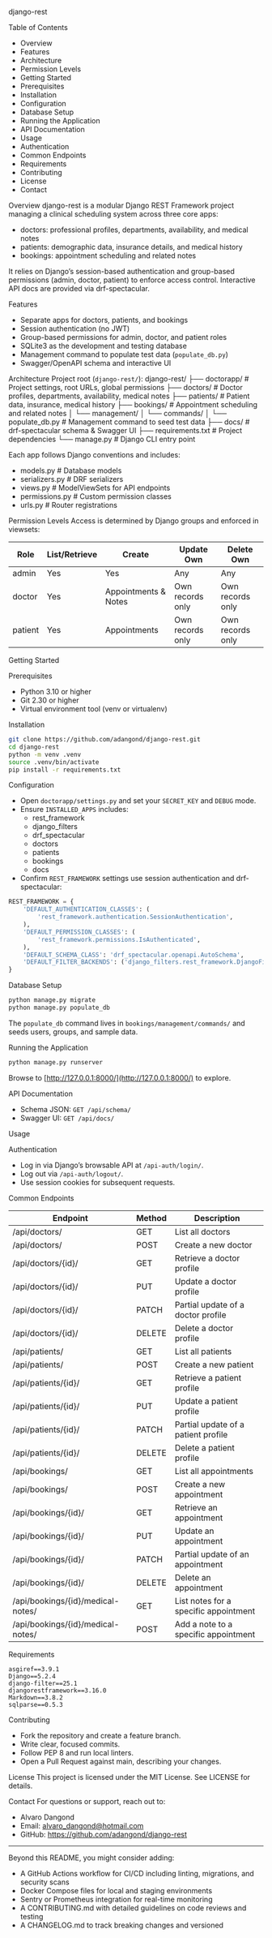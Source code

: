 django-rest

Table of Contents
- Overview
- Features
- Architecture
- Permission Levels
- Getting Started
- Prerequisites
- Installation
- Configuration
- Database Setup
- Running the Application
- API Documentation
- Usage
- Authentication
- Common Endpoints
- Requirements
- Contributing
- License
- Contact

Overview
django-rest is a modular Django REST Framework project managing a clinical scheduling system across three core apps:
- doctors: professional profiles, departments, availability, and medical notes
- patients: demographic data, insurance details, and medical history
- bookings: appointment scheduling and related notes

It relies on Django’s session-based authentication and group-based permissions (admin, doctor, patient) to enforce access control. Interactive API docs are provided via drf-spectacular.

Features
- Separate apps for doctors, patients, and bookings
- Session authentication (no JWT)
- Group-based permissions for admin, doctor, and patient roles
- SQLite3 as the development and testing database
- Management command to populate test data (`populate_db.py`)
- Swagger/OpenAPI schema and interactive UI

Architecture
Project root (`django-rest/`):
django-rest/
├── doctorapp/            # Project settings, root URLs, global permissions
├── doctors/              # Doctor profiles, departments, availability, medical notes
├── patients/             # Patient data, insurance, medical history
├── bookings/             # Appointment scheduling and related notes
│   └── management/
│       └── commands/
│           └── populate_db.py   # Management command to seed test data
├── docs/                 # drf-spectacular schema & Swagger UI
├── requirements.txt      # Project dependencies
└── manage.py             # Django CLI entry point

Each app follows Django conventions and includes:
- models.py           # Database models
- serializers.py      # DRF serializers
- views.py            # ModelViewSets for API endpoints
- permissions.py      # Custom permission classes
- urls.py             # Router registrations

Permission Levels
Access is determined by Django groups and enforced in viewsets:

| Role    | List/Retrieve | Create                | Update Own         | Delete Own         |
|---------|---------------|----------------------|--------------------|--------------------|
| admin   | Yes           | Yes                  | Any                | Any                |
| doctor  | Yes           | Appointments & Notes | Own records only   | Own records only   |
| patient | Yes           | Appointments         | Own records only   | Own records only   |

Getting Started

Prerequisites
- Python 3.10 or higher
- Git 2.30 or higher
- Virtual environment tool (venv or virtualenv)

Installation
```bash
git clone https://github.com/adangond/django-rest.git
cd django-rest
python -m venv .venv
source .venv/bin/activate
pip install -r requirements.txt
```

Configuration
- Open `doctorapp/settings.py` and set your `SECRET_KEY` and `DEBUG` mode.
- Ensure `INSTALLED_APPS` includes:
  - rest_framework
  - django_filters
  - drf_spectacular
  - doctors
  - patients
  - bookings
  - docs
- Confirm `REST_FRAMEWORK` settings use session authentication and drf-spectacular:
```python
REST_FRAMEWORK = {
    'DEFAULT_AUTHENTICATION_CLASSES': (
        'rest_framework.authentication.SessionAuthentication',
    ),
    'DEFAULT_PERMISSION_CLASSES': (
        'rest_framework.permissions.IsAuthenticated',
    ),
    'DEFAULT_SCHEMA_CLASS': 'drf_spectacular.openapi.AutoSchema',
    'DEFAULT_FILTER_BACKENDS': ('django_filters.rest_framework.DjangoFilterBackend',),
}
```

Database Setup
```bash
python manage.py migrate
python manage.py populate_db
```
The `populate_db` command lives in `bookings/management/commands/` and seeds users, groups, and sample data.

Running the Application
```bash
python manage.py runserver
```
Browse to [http://127.0.0.1:8000/](http://127.0.0.1:8000/) to explore.

API Documentation
- Schema JSON: `GET /api/schema/`
- Swagger UI: `GET /api/docs/`

Usage

Authentication
- Log in via Django’s browsable API at `/api-auth/login/`.
- Log out via `/api-auth/logout/`.
- Use session cookies for subsequent requests.

Common Endpoints

| Endpoint                                   | Method | Description                              |
|---------------------------------------------|--------|------------------------------------------|
| /api/doctors/                              | GET    | List all doctors                         |
| /api/doctors/                              | POST   | Create a new doctor                      |
| /api/doctors/{id}/                         | GET    | Retrieve a doctor profile                |
| /api/doctors/{id}/                         | PUT    | Update a doctor profile                  |
| /api/doctors/{id}/                         | PATCH  | Partial update of a doctor profile       |
| /api/doctors/{id}/                         | DELETE | Delete a doctor profile                  |
| /api/patients/                             | GET    | List all patients                        |
| /api/patients/                             | POST   | Create a new patient                     |
| /api/patients/{id}/                        | GET    | Retrieve a patient profile               |
| /api/patients/{id}/                        | PUT    | Update a patient profile                 |
| /api/patients/{id}/                        | PATCH  | Partial update of a patient profile      |
| /api/patients/{id}/                        | DELETE | Delete a patient profile                 |
| /api/bookings/                             | GET    | List all appointments                    |
| /api/bookings/                             | POST   | Create a new appointment                 |
| /api/bookings/{id}/                        | GET    | Retrieve an appointment                  |
| /api/bookings/{id}/                        | PUT    | Update an appointment                    |
| /api/bookings/{id}/                        | PATCH  | Partial update of an appointment         |
| /api/bookings/{id}/                        | DELETE | Delete an appointment                    |
| /api/bookings/{id}/medical-notes/          | GET    | List notes for a specific appointment    |
| /api/bookings/{id}/medical-notes/          | POST   | Add a note to a specific appointment     |

Requirements
```
asgiref==3.9.1
Django==5.2.4
django-filter==25.1
djangorestframework==3.16.0
Markdown==3.8.2
sqlparse==0.5.3
```

Contributing
- Fork the repository and create a feature branch.
- Write clear, focused commits.
- Follow PEP 8 and run local linters.
- Open a Pull Request against main, describing your changes.

License
This project is licensed under the MIT License. See LICENSE for details.

Contact
For questions or support, reach out to:
- Alvaro Dangond
- Email: alvaro_dangond@hotmail.com
- GitHub: https://github.com/adangond/django-rest

---

Beyond this README, you might consider adding:
- A GitHub Actions workflow for CI/CD including linting, migrations, and security scans
- Docker Compose files for local and staging environments
- Sentry or Prometheus integration for real-time monitoring
- A CONTRIBUTING.md with detailed guidelines on code reviews and testing
- A CHANGELOG.md to track breaking changes and versioned